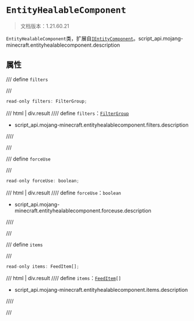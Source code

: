 # `EntityHealableComponent`

> 文档版本：1.21.60.21

`EntityHealableComponent`类，扩展自[`IEntityComponent`](./ientitycomponent.md)。script_api.mojang-minecraft.entityhealablecomponent.description

## 属性

/// define
`filters`


///

```js
read-only filters: FilterGroup;
```

/// html | div.result
//// define
`filters`：[`FilterGroup`](./filtergroup.md)

- script_api.mojang-minecraft.entityhealablecomponent.filters.description


////

///


/// define
`forceUse`


///

```js
read-only forceUse: boolean;
```

/// html | div.result
//// define
`forceUse`：`boolean`

- script_api.mojang-minecraft.entityhealablecomponent.forceuse.description


////

///


/// define
`items`


///

```js
read-only items: FeedItem[];
```

/// html | div.result
//// define
`items`：<code><a href="../feeditem/">FeedItem</a>[]</code>

- script_api.mojang-minecraft.entityhealablecomponent.items.description


////

///

